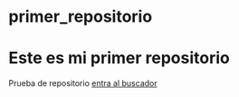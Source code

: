 # primer_repositorio 
# Este es mi primer repositorio
Prueba de repositorio
[entra al buscador](www.google.com.co)
